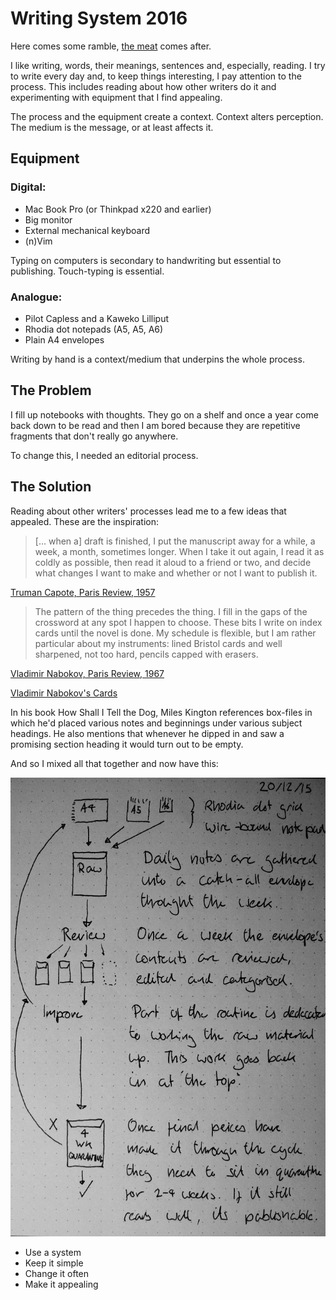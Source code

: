 # Writing System 2016

Here comes some ramble, [the meat](#theMeat) comes after.

I like writing, words, their meanings, sentences and, especially,
reading. I try to write every day and, to keep things
interesting, I pay attention to the process. This includes reading
about how other writers do it and experimenting with equipment that
I find appealing. 

The process and the equipment create a context. Context alters
perception. The medium is the message, or at least affects it.

## Equipment

### Digital:
* Mac Book Pro (or Thinkpad x220 and earlier)
* Big monitor
* External mechanical keyboard
* (n)Vim

Typing on computers is secondary to handwriting but essential to
publishing. Touch-typing is essential.

### Analogue:
* Pilot Capless and a Kaweko Lilliput
* Rhodia dot notepads (A5, A5, A6)
* Plain A4 envelopes

Writing by hand is a context/medium that underpins the whole
process.

## <a id='theMeat'></a>The Problem

I fill up notebooks with thoughts. They go on a shelf and once a
year come back down to be read and then I am bored because
they are repetitive fragments that don't really go anywhere.

To change this, I needed an editorial process.

## The Solution

Reading about other writers' processes lead me to a few ideas
that appealed. These are the inspiration:

> [… when a] draft is finished, I put the manuscript away for a while, a week,
> a month, sometimes longer. When I take it out again, I read it as
> coldly as possible, then read it aloud to a friend or two, and
> decide what changes I want to make and whether or not I want to
> publish it.

[Truman Capote, Paris Review, 1957](http://www.theparisreview.org/interviews/4867/the-art-of-fiction-no-17-truman-capote)

> The pattern of the thing precedes the thing. I fill in the gaps
> of the crossword at any spot I happen to choose. These bits I
> write on index cards until the novel is done. My schedule is
> flexible, but I am rather particular about my instruments: lined
> Bristol cards and well sharpened, not too hard, pencils capped
> with erasers.

[Vladimir Nabokov, Paris Review, 1967](http://www.theparisreview.org/interviews/4310/the-art-of-fiction-no-40-vladimir-nabokov)

[Vladimir Nabokov's Cards](http://www.openculture.com/2014/02/the-notecards-on-which-vladimir-nabokov-wrote-lolita.html)

In his book How Shall I Tell the Dog, Miles Kington references
box-files in which he'd placed various notes and beginnings under
various subject headings. He also mentions that whenever he dipped
in and saw a promising section heading it would turn out to be empty.

And so I mixed all that together and now have this:

![A picture of my notes on this writing system.](./writingSystem2016.jpg)

* Use a system
* Keep it simple
* Change it often
* Make it appealing
